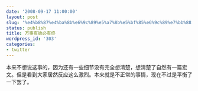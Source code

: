 ```yaml
---
date: '2008-09-17 11:00:00'
layout: post
slug: '%e4%b8%87%e4%ba%8b%e6%9c%89%e5%a7%8b%e5%bf%85%e6%9c%89%e7%bb%88'
status: publish
title: 万事有始必有终
wordpress_id: '303'
categories:
- twitter
---
```


本来不想说这事的，因为还有一些细节没有完全想清楚，想清楚了自然有一篇宏文。但是看到大家居然反应这么激烈。本来就是不正常的事情，现在不过是平衡了一下罢了。  

